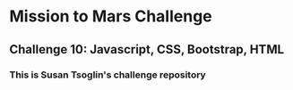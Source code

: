 # Mission to Mars Challenge

## Challenge 10: Javascript, CSS, Bootstrap, HTML

### This is Susan Tsoglin's challenge repository

